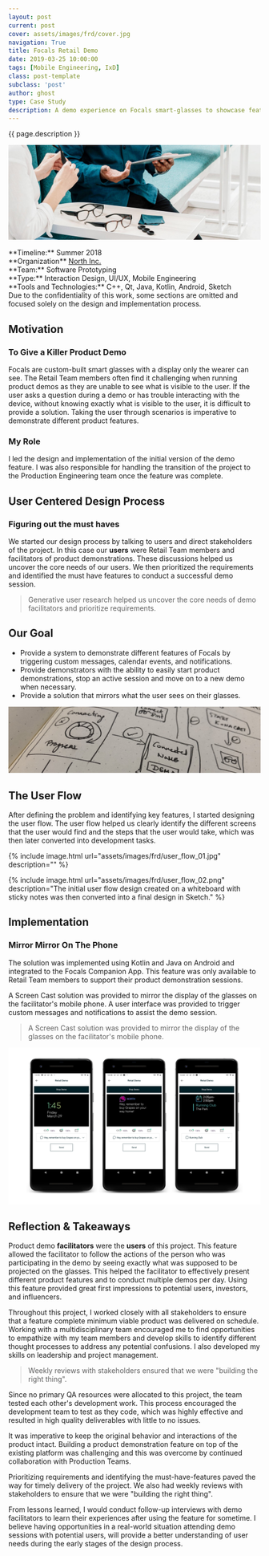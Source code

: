 ```yaml
---
layout: post
current: post
cover: assets/images/frd/cover.jpg
navigation: True
title: Focals Retail Demo
date: 2019-03-25 10:00:00
tags: [Mobile Engineering, IxD]
class: post-template
subclass: 'post'
author: ghost
type: Case Study
description: A demo experience on Focals smart-glasses to showcase features of the product to potential customers.
---
```

{{ page.description }}

![Image](assets/images/frd/cover.jpg#full)

<span class="project-intro">
**Timeline:** Summer 2018<br />
**Organization** <a href="https://www.bynorth.com/" target="external">North Inc.</a><br />
**Team:** Software Prototyping<br />
**Type:** Interaction Design, UI/UX, Mobile Engineering<br />
**Tools and Technologies:** C++, Qt, Java, Kotlin, Android, Sketch<br />
</span>

<div class="full-width">
  <div class="wrap">Due to the confidentiality of this work, some sections are omitted and focused solely on the design and implementation process.</div>
</div>

## Motivation
### To Give a Killer Product Demo
Focals are custom-built smart glasses with a display only the wearer can see. The Retail Team members often find it challenging when running product demos as they are unable to see what is visible to the user. If the user asks a question during a demo or has trouble interacting with the device, without knowing exactly what is visible to the user, it is difficult to provide a solution. Taking the user through scenarios is imperative to demonstrate different product features.

### My Role
I led the design and implementation of the initial version of the demo feature.
I was also responsible for handling the transition of the project to the Production Engineering team once the feature was complete.

## User Centered Design Process
### Figuring out the must haves
We started our design process by talking to users and direct stakeholders of the project. In this case our **users** were Retail Team members and facilitators of product demonstrations. These discussions helped us uncover the core needs of our users. We then prioritized the requirements and identified the must have features to conduct a successful demo session.

> Generative user research helped us uncover the core needs of demo facilitators and prioritize requirements.

## Our Goal
- Provide a system to demonstrate different features of Focals by triggering custom messages, calendar events, and notifications.
- Provide demonstrators with the ability to easily start product demonstrations, stop an active session and move on to a new demo when necessary.
- Provide a solution that mirrors what the user sees on their glasses.

![Image](assets/images/frd/user_flow_00.jpg#full)

## The User Flow
After defining the problem and identifying key features, I started designing the user flow. The user flow helped us clearly identify the different screens that the user would find and the steps that the user would take, which was then later converted into development tasks.

{% include image.html url="assets/images/frd/user_flow_01.jpg" description="" %}

{% include image.html url="assets/images/frd/user_flow_02.png" description="The initial user flow design created on a whiteboard with sticky notes was then converted into a final design in Sketch." %}

## Implementation
### Mirror Mirror On The Phone
The solution was implemented using Kotlin and Java on Android and integrated to the Focals Companion App. This feature was only available to Retail Team members to support their product demonstration sessions.

A Screen Cast solution was provided to mirror the display of the glasses on the facilitator's mobile phone. A user interface was provided to trigger custom messages and notifications to assist the demo session.

> A Screen Cast solution was provided to mirror the display of the glasses on the facilitator's mobile phone.

![Image](assets/images/frd/screens.png)

## Reflection & Takeaways
Product demo **facilitators** were the **users** of this project. This feature allowed the facilitator to follow the actions of the person who was participating in the demo by seeing exactly what was supposed to be projected on the glasses. This helped the facilitator to effectively present different product features and to conduct multiple demos per day. Using this feature provided great first impressions to potential users, investors, and influencers.

Throughout this project, I worked closely with all stakeholders to ensure that a feature complete minimum viable product was delivered on schedule. Working with a multidisciplinary team encouraged me to find opportunities to empathize with my team members and develop skills to identify different thought processes to address any potential confusions. I also developed my skills on leadership and project management.

> Weekly reviews with stakeholders ensured that we were "building the right thing".

Since no primary QA resources were allocated to this project, the team tested each other's development work. This process encouraged the development team to test as they code, which was highly effective and resulted in high quality deliverables with little to no issues.

It was imperative to keep the original behavior and interactions of the product intact. Building a product demonstration feature on top of the existing platform was challenging and this was overcome by continued collaboration with Production Teams.

Prioritizing requirements and identifying the must-have-features paved the way for timely delivery of the project. We also had weekly reviews with stakeholders to ensure that we were "building the right thing".

From lessons learned, I would conduct follow-up interviews with demo facilitators to learn their experiences after using the feature for sometime. I believe having opportunities in a real-world situation attending demo sessions with potential users, will provide a better understanding of user needs during the early stages of the design process.
